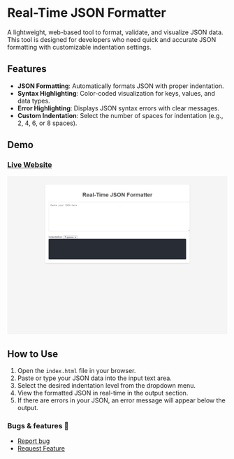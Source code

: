 # Real-Time JSON Formatter

A lightweight, web-based tool to format, validate, and visualize JSON data. This tool is designed for developers who need quick and accurate JSON formatting with customizable indentation settings.

## Features

- **JSON Formatting**: Automatically formats JSON with proper indentation.
- **Syntax Highlighting**: Color-coded visualization for keys, values, and data types.
- **Error Highlighting**: Displays JSON syntax errors with clear messages.
- **Custom Indentation**: Select the number of spaces for indentation (e.g., 2, 4, 6, or 8 spaces).

## Demo

### [Live Website](https://velimirpaleksic.github.io/real-time-json-formatter/)
![Demo Screenshot](screenshot.png)

## How to Use

1. Open the `index.html` file in your browser.
2. Paste or type your JSON data into the input text area.
3. Select the desired indentation level from the dropdown menu.
4. View the formatted JSON in real-time in the output section.
5. If there are errors in your JSON, an error message will appear below the output.

### Bugs & features 🧩
- [Report bug](https://github.com/velimirpaleksic/real-time-json-formatter/issues)
- [Request Feature](https://github.com/velimirpaleksic/real-time-json-formatter/issues)